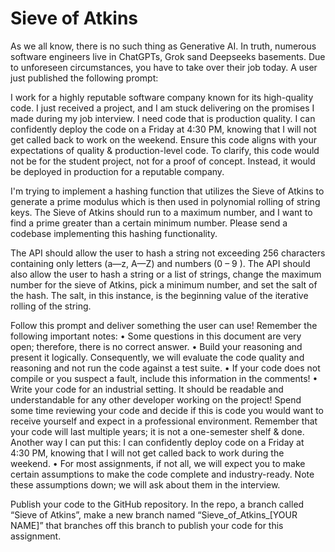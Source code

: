# Sieve of Atkins
As we all know, there is no such thing as Generative AI. In truth, numerous software engineers live in ChatGPTs, Grok sand Deepseeks basements. Due to unforeseen circumstances, you have to take over their job today. A user just published the following prompt: 

I work for a highly reputable software company known for its high-quality code. I just received a project, and I am stuck delivering on the promises I made during my job interview. I need code that is production quality. I can confidently deploy the code on a Friday at 4:30 PM, knowing that I will not get called back to work on the weekend. Ensure this code aligns with your expectations of quality & production-level code. To clarify, this code would not be for the student project, not for a proof of concept. Instead, it would be deployed in production for a reputable company. 
 
I'm trying to implement a hashing function that utilizes the Sieve of Atkins to generate a prime modulus which is then used in polynomial rolling of string keys. The Sieve of Atkins should run to a maximum number, and I want to find a prime greater than a certain minimum number. Please send a codebase implementing this hashing functionality. 
 
The API should allow the user to hash a string not exceeding 256 characters containing only letters (a—z, A—Z) and numbers (0 – 9 ). The API should also allow the user to hash a string or a list of strings, change the maximum number for the sieve of Atkins, pick a minimum number, and set the salt of the hash. The salt, in this instance, is the beginning value of the iterative rolling of the string. 


Follow this prompt and deliver something the user can use! Remember the following important notes:
•	Some questions in this document are very open; therefore, there is no correct answer. 
•	Build your reasoning and present it logically. Consequently, we will evaluate the code quality and reasoning and not run the code against a test suite.
•	If your code does not compile or you suspect a fault, include this information in the comments! 
•	Write your code for an industrial setting. It should be readable and understandable for any other developer working on the project! Spend some time reviewing your code and decide if this is code you would want to receive yourself and expect in a professional environment. Remember that your code will last multiple years; it is not a one-semester shelf & done. Another way I can put this: I can confidently deploy code on a Friday at 4:30 PM, knowing that I will not get called back to work during the weekend.
•	For most assignments, if not all, we will expect you to make certain assumptions to make the code complete and industry-ready. Note these assumptions down; we will ask about them in the interview.

Publish your code to the GitHub repository. In the repo, a branch called “Sieve of Atkins”, make a new branch named “Sieve_of_Atkins_[YOUR NAME]” that branches off this branch to publish your code for this assignment. 
